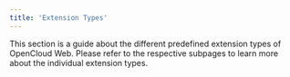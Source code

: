 ```yaml
---
title: 'Extension Types'
---
```


This section is a guide about the different predefined extension types of OpenCloud Web. Please refer to the respective
subpages to learn more about the individual extension types.
